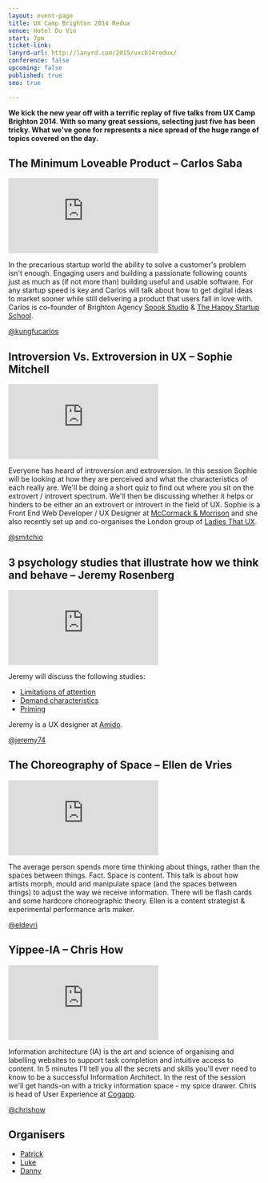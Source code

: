```yaml
---
layout: event-page  
title: UX Camp Brighton 2014 Redux
venue: Hotel Du Vin
start: 7pm
ticket-link: 
lanyrd-url: http://lanyrd.com/2015/uxcb14redux/
conference: false
upcoming: false
published: true
seo: true

---
```


**We kick the new year off with a terrific replay of five talks from UX Camp Brighton 2014. With so many great sessions, selecting just five has been tricky. What we've gone for represents a nice spread of the huge range of topics covered on the day.**

## The Minimum Loveable Product – Carlos Saba

<div class="responsive-height-limiter"><div class="embed-container hd"><iframe src="https://www.youtube.com/embed/hFF3E6B5ixk" frameborder="0" scrolling="no" allowfullscreen></iframe></div></div>

In the precarious startup world the ability to solve a customer's problem isn't enough. Engaging users and building a passionate following counts just as much as (if not more than) building useful and usable software. For any startup speed is key and Carlos will talk about how to get digital ideas to market sooner while still delivering a product that users fall in love with. Carlos is co–founder of Brighton Agency [Spook Studio](http://www.spookstudio.com/) & [The Happy Startup School](http://thehappystartupschool.com/). 

[@kungfucarlos](http://twitter.com/kungfucarlos)

## Introversion Vs. Extroversion in UX – Sophie Mitchell

<div class="responsive-height-limiter"><div class="embed-container hd"><iframe src="https://www.youtube.com/embed/ngWc3Wa_fWs" frameborder="0" scrolling="no" allowfullscreen></iframe></div></div>

Everyone has heard of introversion and extroversion. In this session Sophie will be looking at how they are perceived and what the characteristics of each really are. We'll be doing a short quiz to find out where you sit on the extrovert / introvert spectrum. We'll then be discussing whether it helps or hinders to be either an an extrovert or introvert in the field of UX. Sophie is a Front End Web Developer / UX Designer at [McCormack & Morrison](http://www.mccormackmorrison.com) and she also recently set up and co-organises the London group of [Ladies That UX](http://www.ladiesthatux.com/).

[@smitchio](https://twitter.com/smitchio)

## 3 psychology studies that illustrate how we think and behave – Jeremy Rosenberg

<div class="responsive-height-limiter"><div class="embed-container hd"><iframe src="https://www.youtube.com/embed/4L1FaCcRE54" frameborder="0" scrolling="no" allowfullscreen></iframe></div></div>

Jeremy will discuss the following studies:

- [Limitations of attention](http://link.springer.com/article/10.3758/BF03214339)
- [Demand characteristics](http://www.psych.upenn.edu/history/orne/orne1962amerpsychol776783.html)
- [Priming](http://www.epjournal.net/articles/human-vocabulary-use-as-display/)

Jeremy is a UX designer at [Amido](http://www.amido.com/).

[@jeremy74](http://twitter.com/Jeremy74)

## The Choreography of Space – Ellen de Vries

<div class="responsive-height-limiter"><div class="embed-container hd"><iframe src="https://www.youtube.com/embed/DZQrMqJcfm4" frameborder="0" scrolling="no" allowfullscreen></iframe></div></div>

The average person spends more time thinking about things, rather than the spaces between things. Fact. Space is content. This talk is about how artists morph, mould and manipulate space (and the spaces between things) to adjust the way we receive information. There will be flash cards and some hardcore choreographic theory. Ellen is a content strategist & experimental performance arts maker.

[@eldevri](http://twitter.com/eldevri)

## Yippee-IA – Chris How

<div class="responsive-height-limiter"><div class="embed-container hd"><iframe src="https://www.youtube.com/embed/TsH8y5fbfX8" frameborder="0" scrolling="no" allowfullscreen></iframe></div></div>

Information architecture (IA) is the art and science of organising and labelling websites to support task completion and intuitive access to content. In 5 minutes I'll tell you all the secrets and skills you'll ever need to know to be a successful Information Architect. In the rest of the session we'll get hands-on with a tricky information space - my spice drawer. Chris is head of User Experience at [Cogapp](http://www.cogapp.com/).

[@chrishow](http://twitter.com/chrishow)

## Organisers

- <a href="https://uxbri.org/about/#patrick">Patrick</a>
- <a href="https://uxbri.org/about/#luke">Luke</a>
- <a href="https://uxbri.org/about/#danny">Danny</a>